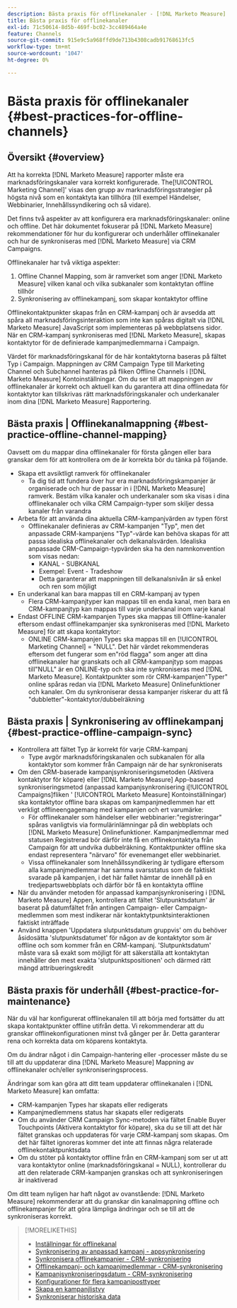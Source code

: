 ```yaml
---
description: Bästa praxis för offlinekanaler - [!DNL Marketo Measure]
title: Bästa praxis för offlinekanaler
exl-id: 71c50614-8d5b-469f-bc02-3cc489464a4e
feature: Channels
source-git-commit: 915e9c5a968ffd9de713b4308cadb91768613fc5
workflow-type: tm+mt
source-wordcount: '1047'
ht-degree: 0%

---
```


# Bästa praxis för offlinekanaler {#best-practices-for-offline-channels}

## Översikt {#overview}

Att ha korrekta [!DNL Marketo Measure] rapporter måste era marknadsföringskanaler vara korrekt konfigurerade. The[!UICONTROL Marketing Channel]&#39; visas den grupp av marknadsföringsstrategier på högsta nivå som en kontaktyta kan tillhöra (till exempel Händelser, Webbinarier, Innehållssyndikering och så vidare).

Det finns två aspekter av att konfigurera era marknadsföringskanaler: online och offline. Det här dokumentet fokuserar på [!DNL Marketo Measure] rekommendationer för hur du konfigurerar och underhåller offlinekanaler och hur de synkroniseras med [!DNL Marketo Measure] via CRM Campaigns.

Offlinekanaler har två viktiga aspekter:

1. Offline Channel Mapping, som är ramverket som anger [!DNL Marketo Measure] vilken kanal och vilka subkanaler som kontaktytan offline tillhör
1. Synkronisering av offlinekampanj, som skapar kontaktytor offline

Offlinekontaktpunkter skapas från en CRM-kampanj och är avsedda att spåra all marknadsföringsinteraktion som inte kan spåras digitalt via [!DNL Marketo Measure] JavaScript som implementeras på webbplatsens sidor. När en CRM-kampanj synkroniseras med [!DNL Marketo Measure], skapas kontaktytor för de definierade kampanjmedlemmarna i Campaign.

Värdet för marknadsföringskanal för de här kontaktytorna baseras på fältet Typ i Campaign. Mappningen av CRM Campaign Type till Marketing Channel och Subchannel hanteras på fliken Offline Channels i [!DNL Marketo Measure] Kontoinställningar. Om du ser till att mappningen av offlinekanaler är korrekt och aktuell kan du garantera att dina offlinedata för kontaktytor kan tillskrivas rätt marknadsföringskanaler och underkanaler inom dina [!DNL Marketo Measure] Rapportering.

## Bästa praxis | Offlinekanalmappning {#best-practice-offline-channel-mapping}

Oavsett om du mappar dina offlinekanaler för första gången eller bara granskar dem för att kontrollera om de är korrekta bör du tänka på följande.

* Skapa ett avsiktligt ramverk för offlinekanaler
   * Ta dig tid att fundera över hur era marknadsföringskampanjer är organiserade och hur de passar in i [!DNL Marketo Measure] ramverk. Bestäm vilka kanaler och underkanaler som ska visas i dina offlinekanaler och vilka CRM Campaign-typer som skiljer dessa kanaler från varandra
* Arbeta för att använda dina aktuella CRM-kampanjvärden av typen först
   * Offlinekanaler definieras av CRM-kampanjen &quot;Typ&quot;, men det anpassade CRM-kampanjens &quot;Typ&quot;-värde kan behöva skapas för att passa idealiska offlinekanaler och delkanalsvärden. Idealiska anpassade CRM-Campaign-typvärden ska ha den namnkonvention som visas nedan:
      * KANAL - SUBKANAL
      * Exempel: Event - Tradeshow
      * Detta garanterar att mappningen till delkanalsnivån är så enkel och ren som möjligt
* En underkanal kan bara mappas till en CRM-kampanj av typen
   * Flera CRM-kampanjtyper kan mappas till en enda kanal, men bara en CRM-kampanjtyp kan mappas till varje underkanal inom varje kanal
* Endast OFFLINE CRM-kampanjen Types ska mappas till Offline-kanaler eftersom endast offlinekampanjer ska synkroniseras med [!DNL Marketo Measure] för att skapa kontaktytor:
   * ONLINE CRM-kampanjen Types ska mappas till en [!UICONTROL Marketing Channel] = &quot;NULL&quot;. Det här värdet rekommenderas eftersom det fungerar som en&quot;röd flagga&quot; som anger att dina offlinekanaler har granskats och all CRM-kampanjtyp som mappas till&quot;NULL&quot; är en ONLINE-typ och ska inte synkroniseras med [!DNL Marketo Measure]. Kontaktpunkter som rör CRM-kampanjen&quot;Typer&quot; online spåras redan via [!DNL Marketo Measure] Onlinefunktioner och kanaler. Om du synkroniserar dessa kampanjer riskerar du att få &quot;dubbletter&quot;-kontaktytor/dubbelräkning

## Bästa praxis | Synkronisering av offlinekampanj {#best-practice-offline-campaign-sync}

* Kontrollera att fältet Typ är korrekt för varje CRM-kampanj
   * Type avgör marknadsföringskanalen och subkanalen för alla kontaktytor som kommer från Campaign när de har synkroniserats
* Om den CRM-baserade kampanjsynkroniseringsmetoden (Aktivera kontaktytor för köpare) eller [!DNL Marketo Measure] App-baserad synkroniseringsmetod (anpassad kampanjsynkronisering i[!UICONTROL Campaigns]fliken &#39; [!UICONTROL Marketo Measure] Kontoinställningar) ska kontaktytor offline bara skapas om kampanjmedlemmen har ett verkligt offlineengagemang med kampanjen och ert varumärke:
   * För offlinekanaler som händelser eller webbinarier:&quot;registreringar&quot; spåras vanligtvis via formulärinlämningar på din webbplats och [!DNL Marketo Measure] Onlinefunktioner. Kampanjmedlemmar med statusen Registrerad bör därför inte få en offlinekontaktyta från Campaign för att undvika dubbelräkning. Kontaktpunkter offline ska endast representera &quot;närvaro&quot; för evenemanget eller webbinariet.
   * Vissa offlinekanaler som Innehållssyndikering är tydligare eftersom alla kampanjmedlemmar har samma svarsstatus som de faktiskt svarade på kampanjen, i det här fallet hämtar de innehåll på en tredjepartswebbplats och därför bör få en kontaktyta offline
* När du använder metoden för anpassad kampanjsynkronisering i [!DNL Marketo Measure] Appen, kontrollera att fältet &#39;Slutpunktsdatum&#39; är baserat på datumfältet från antingen Campaign- eller Campaign-medlemmen som mest indikerar när kontaktytpunktsinteraktionen faktiskt inträffade
* Använd knappen &#39;Uppdatera slutpunktsdatum gruppvis&#39; om du behöver åsidosätta &#39;slutpunktsdatumet&#39; för någon av de kontaktytor som är offline och som kommer från en CRM-kampanj. &#39;Slutpunktsdatum&#39; måste vara så exakt som möjligt för att säkerställa att kontaktytan innehåller den mest exakta &#39;slutpunktspositionen&#39; och därmed rätt mängd attribueringskredit

## Bästa praxis för underhåll {#best-practice-for-maintenance}

När du väl har konfigurerat offlinekanalen till att börja med fortsätter du att skapa kontaktpunkter offline utifrån detta. Vi rekommenderar att du granskar offlinekonfigurationen minst två gånger per år. Detta garanterar rena och korrekta data om köparens kontaktyta.

Om du ändrar något i din Campaign-hantering eller -processer måste du se till att du uppdaterar dina [!DNL Marketo Measure] Mappning av offlinekanaler och/eller synkroniseringsprocess.

Ändringar som kan göra att ditt team uppdaterar offlinekanalen i [!DNL Marketo Measure] kan omfatta:

* CRM-kampanjen Types har skapats eller redigerats
* Kampanjmedlemmens status har skapats eller redigerats
* Om du använder CRM Campaign Sync-metoden via fältet Enable Buyer Touchpoints (Aktivera kontaktytor för köpare), ska du se till att det här fältet granskas och uppdateras för varje CRM-kampanj som skapas. Om det här fältet ignoreras kommer det inte att finnas några relaterade offlinekontaktpunktsdata
* Om du stöter på kontaktytor offline från en CRM-kampanj som ser ut att vara kontaktytor online (marknadsföringskanal = NULL), kontrollerar du att den relaterade CRM-kampanjen granskas och att synkroniseringen är inaktiverad

Om ditt team nyligen har haft något av ovanstående: [!DNL Marketo Measure] rekommenderar att du granskar din kanalmappning offline och offlinekampanjer för att göra lämpliga ändringar och se till att de synkroniseras korrekt.

>[!MORELIKETHIS]
>
>* [Inställningar för offlinekanal](/help/channel-tracking-and-setup/offline-channels/offline-custom-channel-setup.md)
>* [Synkronisering av anpassad kampanj - appsynkronisering](/help/channel-tracking-and-setup/offline-channels/custom-campaign-sync.md)
>* [Synkronisera offlinekampanjer - CRM-synkronisering](/help/channel-tracking-and-setup/offline-channels/legacy-processes/syncing-offline-campaigns.md)
>* [Offlinekampanj- och kampanjmedlemmar - CRM-synkronisering](/help/channel-tracking-and-setup/offline-channels/legacy-processes/campaigns-and-campaign-members.md)
>* [Kampanjsynkroniseringsdatum - CRM-synkronisering](/help/channel-tracking-and-setup/offline-channels/legacy-processes/campaign-sync-dates.md)
>* [Konfigurationer för flera kampanjposttyper](/help/channel-tracking-and-setup/offline-channels/configurations-for-multiple-campaign-record-types.md)
>* [Skapa en kampanjlistvy](/help/channel-tracking-and-setup/offline-channels/legacy-processes/creating-a-campaign-list-view-for-salesforce-campaigns.md)
>* [Synkroniserar historiska data](/help/channel-tracking-and-setup/offline-channels/legacy-processes/syncing-historical-data.md)
